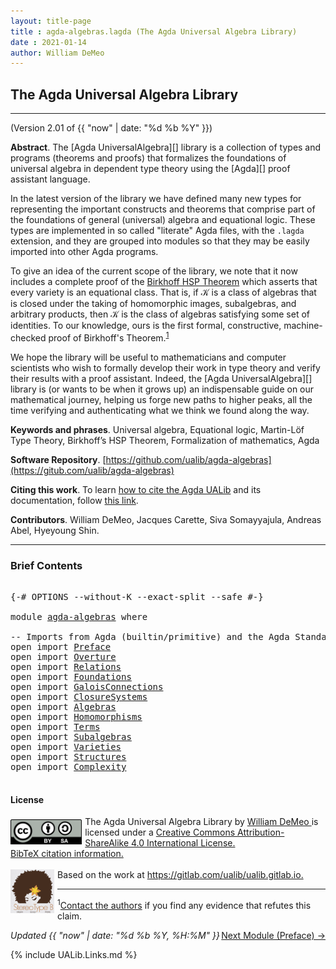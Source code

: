 ```yaml
---
layout: title-page
title : agda-algebras.lagda (The Agda Universal Algebra Library)
date : 2021-01-14
author: William DeMeo
---
```


<!--

LICENSE:

The software in this file is subject to the GNU General Public License v3.0.

See the LICENSE file at https://gitlhub.com/ualib/agda-universal-algebra/-/blob/master/LICENSE

The text other than software is copyright of the author. It can be
used for scholarly purposes subject to the usual academic conventions
of citation.

* The *.lagda files are not meant to be read by people, but rather to be
  type-checked by the Agda proof assistant and to automatically generate html files
  (which are meant to be read by people).

* This is done with the generatehtml file to generate markdown and html files from the
  literate Agda (.lagda) files, and then using jekyll to convert markdown into html.

-->

## The Agda Universal Algebra Library

---------------------------------------------------------------------------------

(Version 2.01 of {{ "now" | date: "%d %b %Y" }})

**Abstract**. The [Agda UniversalAlgebra][] library is a collection of types and programs (theorems and proofs) that formalizes the foundations of universal algebra in dependent type theory using the [Agda][] proof assistant language.

In the latest version of the library we have defined many new types for representing the important constructs and theorems that comprise part of the foundations of general (universal) algebra and equational logic. These types are implemented in so called "literate" Agda files, with the `.lagda` extension, and they are grouped into modules so that they may be easily imported into other Agda programs.

To give an idea of the current scope of the library, we note that it now includes a complete proof of the [Birkhoff HSP Theorem](Birkhoff.HSPTheorem.html) which asserts that every variety is an equational class.  That is, if 𝒦 is a class of algebras that is closed under the taking of homomorphic images, subalgebras, and arbitrary products, then 𝒦 is the class of algebras satisfying some set of identities. To our knowledge, ours is the first formal, constructive, machine-checked proof of Birkhoff's Theorem.<sup>[1](UniversalAlgebra.html#fn1)</sup>

We hope the library will be useful to mathematicians and computer scientists who wish to formally develop their work in type theory and verify their results with a proof assistant. Indeed, the [Agda UniversalAlgebra][] library is (or wants to be when it grows up) an indispensable guide on our mathematical journey, helping us forge new paths to higher peaks, all the time verifying and authenticating what we think we found along the way.

**Keywords and phrases**. Universal algebra, Equational logic, Martin-Löf Type Theory, Birkhoff’s HSP Theorem, Formalization of mathematics, Agda

**Software Repository**. [https://github.com/ualib/agda-algebras](https://gitub.com/ualib/agda-algebras)

**Citing this work**. To learn [how to cite the Agda UALib](Preface.html#how-to-cite-the-agda-ualib) and its documentation, follow [this link](Preface.html#how-to-cite-the-agda-ualib).

**Contributors**. William DeMeo, Jacques Carette, Siva Somayyajula, Andreas Abel, Hyeyoung Shin.

--------------------------------

### Brief Contents

<pre class="Agda">

<a id="3265" class="Symbol">{-#</a> <a id="3269" class="Keyword">OPTIONS</a> <a id="3277" class="Pragma">--without-K</a> <a id="3289" class="Pragma">--exact-split</a> <a id="3303" class="Pragma">--safe</a> <a id="3310" class="Symbol">#-}</a>

<a id="3315" class="Keyword">module</a> <a id="3322" href="agda-algebras.html" class="Module">agda-algebras</a> <a id="3336" class="Keyword">where</a>

<a id="3343" class="Comment">-- Imports from Agda (builtin/primitive) and the Agda Standard Library</a>
<a id="3414" class="Keyword">open</a> <a id="3419" class="Keyword">import</a> <a id="3426" href="Preface.html" class="Module">Preface</a>
<a id="3434" class="Keyword">open</a> <a id="3439" class="Keyword">import</a> <a id="3446" href="Overture.html" class="Module">Overture</a>
<a id="3455" class="Keyword">open</a> <a id="3460" class="Keyword">import</a> <a id="3467" href="Relations.html" class="Module">Relations</a>
<a id="3477" class="Keyword">open</a> <a id="3482" class="Keyword">import</a> <a id="3489" href="Foundations.html" class="Module">Foundations</a>
<a id="3501" class="Keyword">open</a> <a id="3506" class="Keyword">import</a> <a id="3513" href="GaloisConnections.html" class="Module">GaloisConnections</a>
<a id="3531" class="Keyword">open</a> <a id="3536" class="Keyword">import</a> <a id="3543" href="ClosureSystems.html" class="Module">ClosureSystems</a>
<a id="3558" class="Keyword">open</a> <a id="3563" class="Keyword">import</a> <a id="3570" href="Algebras.html" class="Module">Algebras</a>
<a id="3579" class="Keyword">open</a> <a id="3584" class="Keyword">import</a> <a id="3591" href="Homomorphisms.html" class="Module">Homomorphisms</a>
<a id="3605" class="Keyword">open</a> <a id="3610" class="Keyword">import</a> <a id="3617" href="Terms.html" class="Module">Terms</a>
<a id="3623" class="Keyword">open</a> <a id="3628" class="Keyword">import</a> <a id="3635" href="Subalgebras.html" class="Module">Subalgebras</a>
<a id="3647" class="Keyword">open</a> <a id="3652" class="Keyword">import</a> <a id="3659" href="Varieties.html" class="Module">Varieties</a>
<a id="3669" class="Keyword">open</a> <a id="3674" class="Keyword">import</a> <a id="3681" href="Structures.html" class="Module">Structures</a>
<a id="3692" class="Keyword">open</a> <a id="3697" class="Keyword">import</a> <a id="3704" href="Complexity.html" class="Module">Complexity</a>

</pre>


#### <a id="license">License</a>

<a rel="license" href="http://creativecommons.org/licenses/by-sa/4.0/">
  <img alt="Creative Commons License" style="border-width:0; float: left; padding:5px 5px 0px 0px" height='40' src="css/by-sa.svg" />
  <!-- <img alt="Creative Commons License" style="border-width:0; float: left; padding:5px 5px 0px 0px" height='40' src="https://i.creativecommons.org/l/by-sa/4.0/88x31.png" /> -->
</a>
<span xmlns:dct="http://purl.org/dc/terms/" property="dct:title">
  The Agda Universal Algebra Library
</span> by
<a xmlns:cc="http://creativecommons.org/ns#" href="https://williamdemeo.gitlab.io/" property="cc:attributionName" rel="cc:attributionURL">
  William DeMeo
</a>
is licensed under a
<a rel="license" href="http://creativecommons.org/licenses/by-sa/4.0/">
  Creative Commons Attribution-ShareAlike 4.0 International License.
</a>
<br />
<a href="https://ualib.gitlab.io/Preface.html#how-to-cite-the-agda-ualib">BibTeX citation information.</a>
<br />
<br />
<a href="https://stereotypeb.gitlab.io"><img alt="stereotypeb" style="border-width:0; float: left; padding:0px 5px 0px 0px;" width='70' src="css/stereotypeb-avatar.png" /></a>
Based on the work at
<a xmlns:dct="http://purl.org/dc/terms/" href="https://gitlab.com/ualib/ualib.gitlab.io" rel="dct:source">
  https://gitlab.com/ualib/ualib.gitlab.io.
</a>

<p></p>

---------------------------------

<span class="footnote" id="fn1"><sup>1</sup>[Contact the authors](mailto:williamdemeo@gmail.com) if you find any evidence that refutes this claim.</span>

<p></p>

<span style="float:right;">[Next Module (Preface) →](Preface.html)</span>


<div class="container">
<p>
<i>Updated {{ "now" | date: "%d %b %Y, %H:%M" }}</i>
</p>
</div>


{% include UALib.Links.md %}

